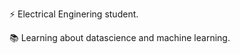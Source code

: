 ⚡ Electrical Enginering student.

📚 Learning about datascience and machine learning.

<!---
Yuri-Vlasqz/Yuri-Vlasqz is a ✨ special ✨ repository because its `README.md` (this file) appears on your GitHub profile.
You can click the Preview link to take a look at your changes.
--->
